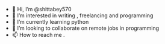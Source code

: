 - 👋 Hi, I’m @shittabey570
- 👀 I’m interested in writing , freelancing and programming
- 🌱 I’m currently learning python
- 💞️ I’m looking to collaborate on remote jobs in programming
- 📫 How to reach me .

<!---
shittabey570/shittabey570 is a ✨ special ✨ repository because its `README.md` (this file) appears on your GitHub profile.
You can click the Preview link to take a look at your changes.
--->
